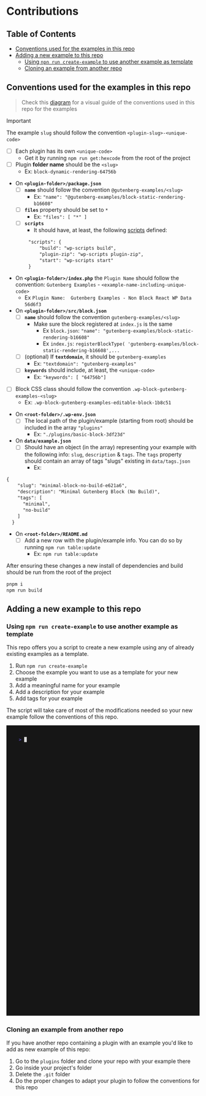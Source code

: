 # Contributions

## Table of Contents

- [Conventions used for the examples in this repo ](#conventions-used-for-the-examples-in-this-repo)
- [Adding a new example to this repo](#adding-a-new-example-to-this-repo)
  - [Using `npn run create-example` to use another example as template](#using-npm-run-create-example-to-use-another-example-as-template)
  - [Cloning an example from another repo](#cloning-an-example-from-another-repo)

## Conventions used for the examples in this repo

> Check this [diagram](https://excalidraw.com/#json=apQs7adCZz7h45IayXAA5,k_i_h_XO_sixg7m1ev-2EA) for a visual guide of the conventions used in this repo for the examples

> [!IMPORTANT]
> The example `slug` should follow the convention `<plugin-slug>-<unique-code>`

- [ ] Each plugin has its own `<unique-code>`
  - Get it by running `npm run get:hexcode` from the root of the project
- [ ] Plugin **folder name** should be the `<slug>`
  - Ex: `block-dynamic-rendering-64756b`
- On **`<plugin-folder>/package.json`**
  - [ ] **`name`** should follow the convention `@gutenberg-examples/<slug>`
    - Ex: `"name": "@gutenberg-examples/block-static-rendering-b16608"`
  - [ ] **`files`** property should be set to `*`
    - Ex: `"files": [ "*" ]`
  - [ ] **`scripts`**
    - It should have, at least, the following [scripts](https://developer.wordpress.org/block-editor/reference-guides/packages/packages-scripts/) defined:

```
        "scripts": {
            "build": "wp-scripts build",
            "plugin-zip": "wp-scripts plugin-zip",
            "start": "wp-scripts start"
        }
```

- On **`<plugin-folder>/index.php`** the `Plugin Name` should follow the convention: `Gutenberg Examples` - `<example-name-including-unique-code>`
  - Ex `Plugin Name:  Gutenberg Examples - Non Block React WP Data 56d6f3`
- On **`<plugin-folder>/src/block.json`**
  - [ ] **`name`** should follow the convention `gutenberg-examples/<slug>`
    - Make sure the block registered at `index.js` is the same
      - Ex `block.json`: `"name": "gutenberg-examples/block-static-rendering-b16608"`
      - Ex `index.js`: `registerBlockType( 'gutenberg-examples/block-static-rendering-b16608',...`
  - [ ] (optional) If **`textdomain`**, it should be `gutenberg-examples`
    - Ex: `"textdomain": "gutenberg-examples"`
  - [ ] **`keywords`** should include, at least, the `<unique-code>`
    - Ex: `"keywords": [ "64756b"]`
- [ ] Block CSS class should follow the convention `.wp-block-gutenberg-examples-<slug>`
  - Ex: `.wp-block-gutenberg-examples-editable-block-1b8c51`
- On **`<root-folder>/.wp-env.json`**
  - [ ] The local path of the plugin/example (starting from root) should be included in the array `"plugins"`
    - Ex: `"./plugins/basic-block-3df23d"`
- On **`data/example.json`**
  - [ ] Should have an object (in the array) representing your example with the following info: `slug`, `description` & `tags`. The `tags` property should contain an array of tags "slugs" existing in `data/tags.json`
    - Ex:

```
{
    "slug": "minimal-block-no-build-e621a6",
    "description": "Minimal Gutenberg Block (No Build)",
    "tags": [
      "minimal",
      "no-build"
    ]
  }
```

- On **`<root-folder>/README.md`**
  - [ ] Add a new row with the plugin/example info. You can do so by running `npm run table:update`
    - Ex: `npm run table:update`

After ensuring these changes a new install of dependencies and build should be run from the root of the project

```
pnpm i
npm run build
```

## Adding a new example to this repo

### Using `npm run create-example` to use another example as template

This repo offers you a script to create a new example using any of already existing examples as a template.

1. Run `npm run create-example`
1. Choose the example you want to use as a template for your new example
1. Add a meaningful name for your example
1. Add a description for your example
1. Add tags for your example

The script will take care of most of the modifications needed so your new example follow the conventions of this repo.

<img src="./assets/cli/create-example.gif">

### Cloning an example from another repo

If you have another repo containing a plugin with an example you'd like to add as new example of this repo:

1. Go to the `plugins` folder and clone your repo with your example there
1. Go inside your project's folder
1. Delete the `.git` folder
1. Do the proper changes to adapt your plugin to follow the conventions for this repo
